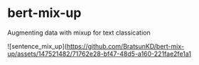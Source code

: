 # bert-mix-up
Augmenting data with mixup for text classication

![sentence_mix_up](https://github.com/BratsunKD/bert-mix-up/assets/147521482/71762e28-bf47-48d5-a160-221fae2fe1a1
